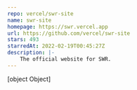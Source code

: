 ```yaml
---
repo: vercel/swr-site
name: swr-site
homepage: https://swr.vercel.app
url: https://github.com/vercel/swr-site
stars: 493
starredAt: 2022-02-19T00:45:27Z
description: |-
    The official website for SWR.
---
```


[object Object]
